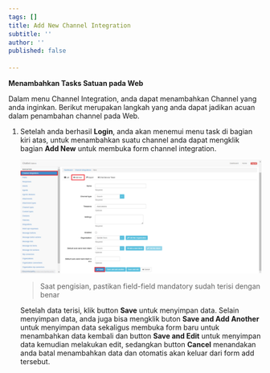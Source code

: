 ```yaml
---
tags: []
title: Add New Channel Integration
subtitle: ''
author: ''
published: false

---
```

**Menambahkan Tasks Satuan pada Web**

Dalam menu Channel Integration, anda dapat menambahkan Channel yang anda inginkan. Berikut merupakan langkah yang anda dapat jadikan acuan dalam penambahan channel pada Web.

1. Setelah anda berhasil **Login**, anda akan menemui menu task di bagian kiri atas, untuk menambahkan suatu channel anda dapat mengklik bagian **Add New** untuk membuka form channel integration.

   ![](/uploads/channel1.PNG)

   > Saat pengisian, pastikan field-field mandatory sudah terisi dengan benar 

   Setelah data terisi, klik button **Save** untuk menyimpan data. Selain menyimpan data, anda juga bisa mengklik buton **Save and Add Another** untuk menyimpan data sekaligus membuka form baru untuk menambahkan data kembali dan button **Save and Edit** untuk menyimpan data kemudian melakukan edit, sedangkan button **Cancel** menandakan anda batal menambahkan data dan otomatis akan keluar dari form add tersebut.
